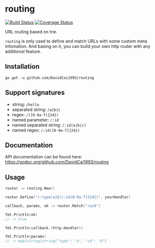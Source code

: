 # routing
[![Build Status](https://travis-ci.org/DavidCai1993/routing.svg?branch=master)](https://travis-ci.org/DavidCai1993/routing)
[![Coverage Status](https://coveralls.io/repos/github/DavidCai1993/routing/badge.svg?branch=master)](https://coveralls.io/github/DavidCai1993/routing?branch=master)

URL routing based on trie.

`routing` is only used to define and match URLs with some custom meta infomation. And basing on it, you can build your own http router with any additional feature.

## Installation

```
go get -u github.com/DavidCai1993/routing
```

## Support signatures

- string: `/hello`
- separated string: `/a|b|c`
- regex: `/([0-9a-f]{24})`
- named parameter: `/:id`
- named separated string: `/:id(a|b|c)`
- named regex: `/:id([0-9a-f]{24})`

## Documentation

API documentation can be found here: https://godoc.org/github.com/DavidCai1993/routing

## Usage

```go
router := routing.New()

router.Define("/:type(a|b)/:id(0-9a-f]{24})", yourHandler)

callback, params, ok := router.Match("/a/8")

fmt.Println(ok)
// -> true

fmt.Println(callback.(http.Handler))

fmt.Println(params)
// -> map[string]string{"type": "a", "id": "8"}
```
